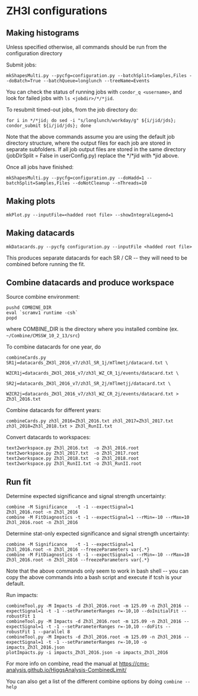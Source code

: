 # ZH3l configurations

## Making histograms

Unless specified otherwise, all commands should be run from the configuration directory

Submit jobs:

    mkShapesMulti.py --pycfg=configuration.py --batchSplit=Samples,Files --doBatch=True --batchQueue=longlunch --treeName=Events

You can check the status of running jobs with `condor_q <username>`, and look for failed jobs with `ls <jobdir>/*/*jid`.

To resubmit timed-out jobs, from the job directory do:

    for i in */*jid; do sed -i "s/longlunch/workday/g" ${i/jid/jds}; condor_submit ${i/jid/jds}; done
  
Note that the above commands assume you are using the default job directory structure, where the output files for each job are stored in separate subfolders. If all job output files are stored in the same directory (jobDirSplit = False in userConfig.py) replace the */*jid with *jid above.

Once all jobs have finished:
  
    mkShapesMulti.py --pycfg=configuration.py --doHadd=1 --batchSplit=Samples,Files --doNotCleanup --nThreads=10

## Making plots

    mkPlot.py --inputFile=<hadded root file> --showIntegralLegend=1 
    
## Making datacards

    mkDatacards.py --pycfg configuration.py --inputFile <hadded root file>
    
This produces separate datacards for each SR / CR -- they will need to be combined before running the fit.

## Combine datacards and produce workspace

Source combine environment:

    pushd COMBINE_DIR
    eval `scramv1 runtime -csh`
    popd

where COMBINE_DIR is the directory where you installed combine (ex. `~/Combine/CMSSW_10_2_13/src`)

To combine datacards for one year, do

    combineCards.py   SR1j=datacards_ZH3l_2016_v7/zh3l_SR_1j/mTlmetj/datacard.txt \
                    WZCR1j=datacards_ZH3l_2016_v7/zh3l_WZ_CR_1j/events/datacard.txt \
                      SR2j=datacards_ZH3l_2016_v7/zh3l_SR_2j/mTlmetjj/datacard.txt \
                    WZCR2j=datacards_ZH3l_2016_v7/zh3l_WZ_CR_2j/events/datacard.txt > Zh3l_2016.txt

Combine datacards for different years:

    combineCards.py zh3l_2016=Zh3l_2016.txt zh3l_2017=Zh3l_2017.txt zh3l_2018=Zh3l_2018.txt > Zh3l_RunII.txt
    
Convert datacards to workspaces:

    text2workspace.py Zh3l_2016.txt  -o Zh3l_2016.root
    text2workspace.py Zh3l_2017.txt  -o Zh3l_2017.root
    text2workspace.py Zh3l_2018.txt  -o Zh3l_2018.root
    text2workspace.py Zh3l_RunII.txt -o Zh3l_RunII.root
    
## Run fit

Determine expected significance and signal strength uncertainty:

    combine -M Significance   -t -1 --expectSignal=1                      Zh3l_2016.root -n Zh3l_2016
    combine -M FitDiagnostics -t -1 --expectSignal=1 --rMin=-10 --rMax=10 Zh3l_2016.root -n Zh3l_2016

Determine stat-only expected significance and signal strength uncertainty:

    combine -M Significance   -t -1 --expectSignal=1                      Zh3l_2016.root -n Zh3l_2016 --freezeParameters var{.*}
    combine -M FitDiagnostics -t -1 --expectSignal=1 --rMin=-10 --rMax=10 Zh3l_2016.root -n Zh3l_2016 --freezeParameters var{.*}

Note that the above commands only seem to work in bash shell -- you can copy the above commands into a bash script and execute if tcsh is your default.

Run impacts:

    combineTool.py -M Impacts -d Zh3l_2016.root -m 125.09 -n Zh3l_2016 --expectSignal=1 -t -1 --setParameterRanges r=-10,10 --doInitialFit --robustFit 1 
    combineTool.py -M Impacts -d Zh3l_2016.root -m 125.09 -n Zh3l_2016 --expectSignal=1 -t -1 --setParameterRanges r=-10,10 --doFits --robustFit 1 --parallel 8
    combineTool.py -M Impacts -d Zh3l_2016.root -m 125.09 -n Zh3l_2016 --expectSignal=1 -t -1 --setParameterRanges r=-10,10 -o impacts_Zh3l_2016.json
    plotImpacts.py -i impacts_Zh3l_2016.json -o impacts_Zh3l_2016

For more info on combine, read the manual at https://cms-analysis.github.io/HiggsAnalysis-CombinedLimit/
    
You can also get a list of the different combine options by doing `combine --help`
